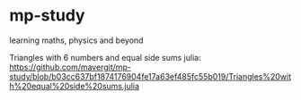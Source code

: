 # mp-study
learning maths, physics and beyond

Triangles with 6 numbers and equal side sums
 julia:
  https://github.com/mavergit/mp-study/blob/b03cc637bf1874176904fe17a63ef485fc55b019/Triangles%20with%20equal%20side%20sums.julia
